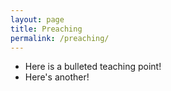 ```yaml
---
layout: page
title: Preaching
permalink: /preaching/
---
```


* Here is a bulleted teaching point!
* Here's another! 
